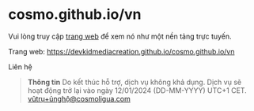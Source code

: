 # cosmo.github.io/vn
Vui lòng truy cập [trang web](https://devkidmediacreation.github.io/cosmo.github.io/vn) để xem nó như một nền tảng trực tuyến.

Trang web: https://devkidmediacreation.github.io/cosmo.github.io/vn

Liên hệ
> **Thông tin** Do kết thúc hỗ trợ, dịch vụ không khả dụng. Dịch vụ sẽ hoạt động trở lại vào ngày 12/01/2024 (DD-MM-YYYY) UTC+1 CET.
vũtrụ+ủnghộ@cosmoligua.com
